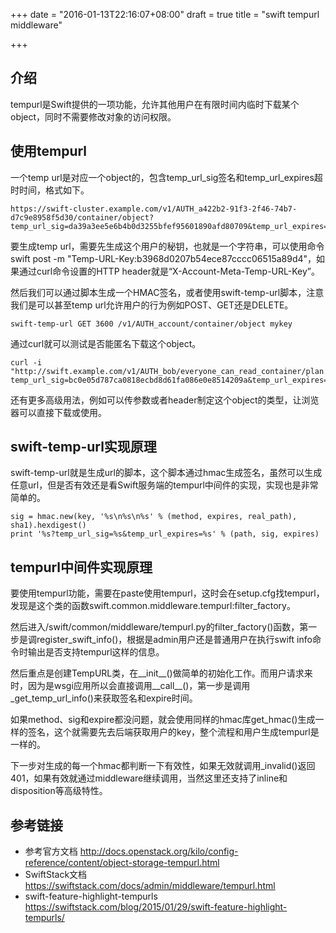 +++
date = "2016-01-13T22:16:07+08:00"
draft = true
title = "swift tempurl middleware"

+++

## 介绍

tempurl是Swift提供的一项功能，允许其他用户在有限时间内临时下载某个object，同时不需要修改对象的访问权限。

## 使用tempurl

一个temp url是对应一个object的，包含temp_url_sig签名和temp_url_expires超时时间，格式如下。

```
https://swift-cluster.example.com/v1/AUTH_a422b2-91f3-2f46-74b7-d7c9e8958f5d30/container/object?temp_url_sig=da39a3ee5e6b4b0d3255bfef95601890afd80709&temp_url_expires=1323479485
```

要生成temp url，需要先生成这个用户的秘钥，也就是一个字符串，可以使用命令swift post -m "Temp-URL-Key:b3968d0207b54ece87cccc06515a89d4"，如果通过curl命令设置的HTTP header就是“X-Account-Meta-Temp-URL-Key”。

然后我们可以通过脚本生成一个HMAC签名，或者使用swift-temp-url脚本，注意我们是可以甚至temp url允许用户的行为例如POST、GET还是DELETE。

```
swift-temp-url GET 3600 /v1/AUTH_account/container/object mykey
```

通过curl就可以测试是否能匿名下载这个object。

```
curl -i "http://swift.example.com/v1/AUTH_bob/everyone_can_read_container/plan.txt?temp_url_sig=bc0e05d787ca0818ecbd8d61fa086e0e8514209a&temp_url_expires=1379716925"
```

还有更多高级用法，例如可以传参数或者header制定这个object的类型，让浏览器可以直接下载或使用。

## swift-temp-url实现原理

swift-temp-url就是生成url的脚本，这个脚本通过hmac生成签名，虽然可以生成任意url，但是否有效还是看Swift服务端的tempurl中间件的实现，实现也是非常简单的。

```
sig = hmac.new(key, '%s\n%s\n%s' % (method, expires, real_path), sha1).hexdigest()
print '%s?temp_url_sig=%s&temp_url_expires=%s' % (path, sig, expires)
```

## tempurl中间件实现原理

要使用tempurl功能，需要在paste使用tempurl，这时会在setup.cfg找tempurl，发现是这个类的函数swift.common.middleware.tempurl:filter_factory。

然后进入/swift/common/middleware/tempurl.py的filter_factory()函数，第一步是调register_swift_info()，根据是admin用户还是普通用户在执行swift info命令时输出是否支持tempurl这样的信息。

然后重点是创建TempURL类，在__init__()做简单的初始化工作。而用户请求来时，因为是wsgi应用所以会直接调用__call__()，第一步是调用_get_temp_url_info()来获取签名和expire时间。

如果method、sig和expire都没问题，就会使用同样的hmac库get_hmac()生成一样的签名，这个就需要先去后端获取用户的key，整个流程和用户生成tempurl是一样的。

下一步对生成的每一个hmac都判断一下有效性，如果无效就调用_invalid()返回401，如果有效就通过middleware继续调用，当然这里还支持了inline和disposition等高级特性。

## 参考链接

* 参考官方文档 http://docs.openstack.org/kilo/config-reference/content/object-storage-tempurl.html
* SwiftStack文档 https://swiftstack.com/docs/admin/middleware/tempurl.html
* swift-feature-highlight-tempurls https://swiftstack.com/blog/2015/01/29/swift-feature-highlight-tempurls/